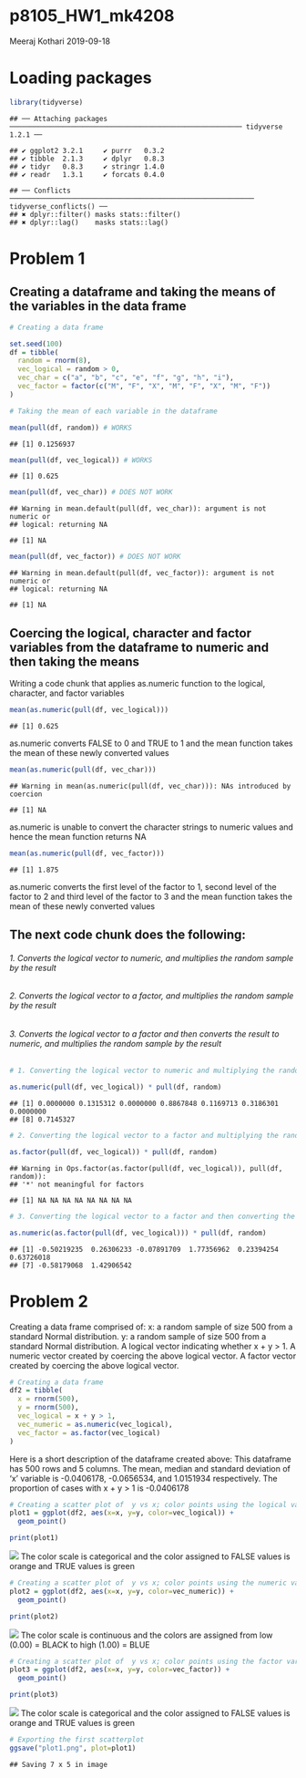 p8105\_HW1\_mk4208
================
Meeraj Kothari
2019-09-18

# Loading packages

``` r
library(tidyverse)
```

    ## ── Attaching packages ───────────────────────────────────────────────────────── tidyverse 1.2.1 ──

    ## ✔ ggplot2 3.2.1     ✔ purrr   0.3.2
    ## ✔ tibble  2.1.3     ✔ dplyr   0.8.3
    ## ✔ tidyr   0.8.3     ✔ stringr 1.4.0
    ## ✔ readr   1.3.1     ✔ forcats 0.4.0

    ## ── Conflicts ──────────────────────────────────────────────────────────── tidyverse_conflicts() ──
    ## ✖ dplyr::filter() masks stats::filter()
    ## ✖ dplyr::lag()    masks stats::lag()

# Problem 1

## Creating a dataframe and taking the means of the variables in the data frame

``` r
# Creating a data frame

set.seed(100)
df = tibble(
  random = rnorm(8),
  vec_logical = random > 0,
  vec_char = c("a", "b", "c", "e", "f", "g", "h", "i"),
  vec_factor = factor(c("M", "F", "X", "M", "F", "X", "M", "F"))
)

# Taking the mean of each variable in the dataframe 

mean(pull(df, random)) # WORKS 
```

    ## [1] 0.1256937

``` r
mean(pull(df, vec_logical)) # WORKS 
```

    ## [1] 0.625

``` r
mean(pull(df, vec_char)) # DOES NOT WORK 
```

    ## Warning in mean.default(pull(df, vec_char)): argument is not numeric or
    ## logical: returning NA

    ## [1] NA

``` r
mean(pull(df, vec_factor)) # DOES NOT WORK
```

    ## Warning in mean.default(pull(df, vec_factor)): argument is not numeric or
    ## logical: returning NA

    ## [1] NA

## Coercing the logical, character and factor variables from the dataframe to numeric and then taking the means

Writing a code chunk that applies as.numeric function to the logical,
character, and factor variables

``` r
mean(as.numeric(pull(df, vec_logical))) 
```

    ## [1] 0.625

as.numeric converts FALSE to 0 and TRUE to 1 and the mean function takes
the mean of these newly converted
    values

``` r
mean(as.numeric(pull(df, vec_char)))
```

    ## Warning in mean(as.numeric(pull(df, vec_char))): NAs introduced by coercion

    ## [1] NA

as.numeric is unable to convert the character strings to numeric values
and hence the mean function returns NA

``` r
mean(as.numeric(pull(df, vec_factor))) 
```

    ## [1] 1.875

as.numeric converts the first level of the factor to 1, second level of
the factor to 2 and third level of the factor to 3 and the mean function
takes the mean of these newly converted
values

## The next code chunk does the following:

###### 1\. Converts the logical vector to numeric, and multiplies the random sample by the result

###### 2\. Converts the logical vector to a factor, and multiplies the random sample by the result

###### 3\. Converts the logical vector to a factor and then converts the result to numeric, and multiplies the random sample by the result

``` r
# 1. Converting the logical vector to numeric and multiplying the random sample by the result 

as.numeric(pull(df, vec_logical)) * pull(df, random) 
```

    ## [1] 0.0000000 0.1315312 0.0000000 0.8867848 0.1169713 0.3186301 0.0000000
    ## [8] 0.7145327

``` r
# 2. Converting the logical vector to a factor and multiplying the random sample by the result 

as.factor(pull(df, vec_logical)) * pull(df, random)
```

    ## Warning in Ops.factor(as.factor(pull(df, vec_logical)), pull(df, random)):
    ## '*' not meaningful for factors

    ## [1] NA NA NA NA NA NA NA NA

``` r
# 3. Converting the logical vector to a factor and then converting the result to numberic and multiplying the random sample by the result 

as.numeric(as.factor(pull(df, vec_logical))) * pull(df, random)
```

    ## [1] -0.50219235  0.26306233 -0.07891709  1.77356962  0.23394254  0.63726018
    ## [7] -0.58179068  1.42906542

# Problem 2

Creating a data frame comprised of: x: a random sample of size 500 from
a standard Normal distribution. y: a random sample of size 500 from a
standard Normal distribution. A logical vector indicating whether x + y
\> 1. A numeric vector created by coercing the above logical vector. A
factor vector created by coercing the above logical vector.

``` r
# Creating a data frame 
df2 = tibble(
  x = rnorm(500),
  y = rnorm(500),
  vec_logical = x + y > 1,
  vec_numeric = as.numeric(vec_logical),
  vec_factor = as.factor(vec_logical)
)
```

Here is a short description of the dataframe created above: This
dataframe has 500 rows and 5 columns. The mean, median and standard
deviation of ‘x’ variable is -0.0406178, -0.0656534, and 1.0151934
respectively. The proportion of cases with x + y \> 1 is
-0.0406178

``` r
# Creating a scatter plot of  y vs x; color points using the logical variable
plot1 = ggplot(df2, aes(x=x, y=y, color=vec_logical)) + 
  geom_point() 

print(plot1)
```

![](p8105_HW1_mk4208_files/figure-gfm/unnamed-chunk-8-1.png)<!-- --> The
color scale is categorical and the color assigned to FALSE values is
orange and TRUE values is
green

``` r
# Creating a scatter plot of  y vs x; color points using the numeric variable
plot2 = ggplot(df2, aes(x=x, y=y, color=vec_numeric)) + 
  geom_point() 

print(plot2) 
```

![](p8105_HW1_mk4208_files/figure-gfm/unnamed-chunk-9-1.png)<!-- --> The
color scale is continuous and the colors are assigned from low (0.00) =
BLACK to high (1.00) =
BLUE

``` r
# Creating a scatter plot of  y vs x; color points using the factor variable
plot3 = ggplot(df2, aes(x=x, y=y, color=vec_factor)) + 
  geom_point()

print(plot3) 
```

![](p8105_HW1_mk4208_files/figure-gfm/unnamed-chunk-10-1.png)<!-- -->
The color scale is categorical and the color assigned to FALSE values is
orange and TRUE values is green

``` r
# Exporting the first scatterplot 
ggsave("plot1.png", plot=plot1)
```

    ## Saving 7 x 5 in image

